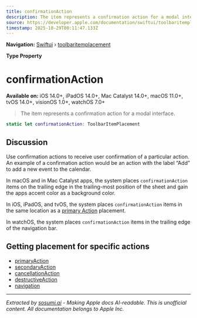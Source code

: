 ```yaml
---
title: confirmationAction
description: The item represents a confirmation action for a modal interface.
source: https://developer.apple.com/documentation/swiftui/toolbaritemplacement/confirmationaction
timestamp: 2025-10-29T00:11:47.133Z
---
```


**Navigation:** [Swiftui](/documentation/swiftui) › [toolbaritemplacement](/documentation/swiftui/toolbaritemplacement)

**Type Property**

# confirmationAction

**Available on:** iOS 14.0+, iPadOS 14.0+, Mac Catalyst 14.0+, macOS 11.0+, tvOS 14.0+, visionOS 1.0+, watchOS 7.0+

> The item represents a confirmation action for a modal interface.

```swift
static let confirmationAction: ToolbarItemPlacement
```

## Discussion

Use confirmation actions to receive user confirmation of a particular action. An example of a confirmation action would be an action with the label “Add” to add a new event to the calendar.

In macOS and in Mac Catalyst apps, the system places `confirmationAction` items on the trailing edge in the trailing-most position of the sheet and gain the apps accent color as a background color.

In iOS, iPadOS, and tvOS, the system places `confirmationAction` items in the same location as a [primary Action](/documentation/swiftui/toolbaritemplacement/primaryaction) placement.

In watchOS, the system places `confirmationAction` items in the trailing edge of the navigation bar.

## Getting placement for specific actions

- [primaryAction](/documentation/swiftui/toolbaritemplacement/primaryaction)
- [secondaryAction](/documentation/swiftui/toolbaritemplacement/secondaryaction)
- [cancellationAction](/documentation/swiftui/toolbaritemplacement/cancellationaction)
- [destructiveAction](/documentation/swiftui/toolbaritemplacement/destructiveaction)
- [navigation](/documentation/swiftui/toolbaritemplacement/navigation)

---

*Extracted by [sosumi.ai](https://sosumi.ai) - Making Apple docs AI-readable.*
*This is unofficial content. All documentation belongs to Apple Inc.*
